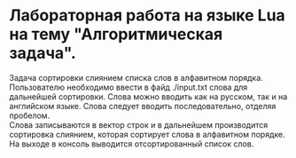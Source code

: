 # Лабораторная работа на языке Lua на тему "Алгоритмическая задача".
Задача сортировки слиянием списка слов в алфавитном порядка.
Пользователю необходимо ввести в файд ./input.txt слова для дальнейшей сортировки. Слова можно вводить как на русском, так и на английском языке. Слова следует вводить последовательно, отделяя пробелом. \
Слова записываются в вектор строк и в дальнейшем производится сортировка слиянием, которая сортирует слова в алфавитном порядке.
На выходе в консоль выводится отсортированный список слов.
